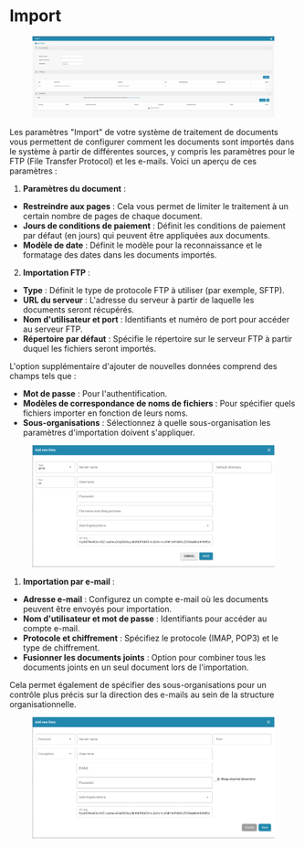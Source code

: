 # Import

<figure><img src="../../../.gitbook/assets/Bildschirmfoto 2024-05-08 um 10.48.36.png" alt=""><figcaption></figcaption></figure>

Les paramètres "Import" de votre système de traitement de documents vous permettent de configurer comment les documents sont importés dans le système à partir de différentes sources, y compris les paramètres pour le FTP (File Transfer Protocol) et les e-mails. Voici un aperçu de ces paramètres :

1. **Paramètres du document** :
* **Restreindre aux pages** : Cela vous permet de limiter le traitement à un certain nombre de pages de chaque document.
* **Jours de conditions de paiement** : Définit les conditions de paiement par défaut (en jours) qui peuvent être appliquées aux documents.
* **Modèle de date** : Définit le modèle pour la reconnaissance et le formatage des dates dans les documents importés.
2. **Importation FTP** :

* **Type** : Définit le type de protocole FTP à utiliser (par exemple, SFTP).
* **URL du serveur** : L'adresse du serveur à partir de laquelle les documents seront récupérés.
* **Nom d'utilisateur et port** : Identifiants et numéro de port pour accéder au serveur FTP.
* **Répertoire par défaut** : Spécifie le répertoire sur le serveur FTP à partir duquel les fichiers seront importés.

L'option supplémentaire d'ajouter de nouvelles données comprend des champs tels que :

* **Mot de passe** : Pour l'authentification.
* **Modèles de correspondance de noms de fichiers** : Pour spécifier quels fichiers importer en fonction de leurs noms.
* **Sous-organisations** : Sélectionnez à quelle sous-organisation les paramètres d'importation doivent s'appliquer.

<figure><img src="../../../.gitbook/assets/Bildschirmfoto 2024-05-08 um 10.48.45.png" alt=""><figcaption></figcaption></figure>

1. **Importation par e-mail** :

* **Adresse e-mail** : Configurez un compte e-mail où les documents peuvent être envoyés pour importation.
* **Nom d'utilisateur et mot de passe** : Identifiants pour accéder au compte e-mail.
* **Protocole et chiffrement** : Spécifiez le protocole (IMAP, POP3) et le type de chiffrement.
* **Fusionner les documents joints** : Option pour combiner tous les documents joints en un seul document lors de l'importation.

Cela permet également de spécifier des sous-organisations pour un contrôle plus précis sur la direction des e-mails au sein de la structure organisationnelle.

<figure><img src="../../../.gitbook/assets/Bildschirmfoto 2024-05-08 um 10.48.56.png" alt=""><figcaption></figcaption></figure>

